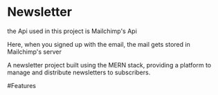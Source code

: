 # Newsletter
the Api used in this project is Mailchimp's Api

Here, when you signed up with the email, the mail gets stored in Mailchimp's server

A newsletter project built using the MERN stack, providing a platform to manage and distribute newsletters to subscribers.

#Features

